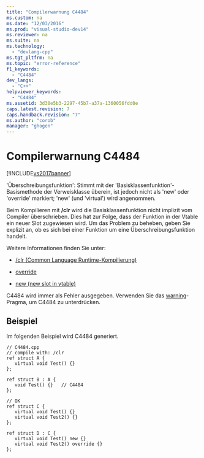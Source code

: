 ```yaml
---
title: "Compilerwarnung C4484"
ms.custom: na
ms.date: "12/03/2016"
ms.prod: "visual-studio-dev14"
ms.reviewer: na
ms.suite: na
ms.technology: 
  - "devlang-cpp"
ms.tgt_pltfrm: na
ms.topic: "error-reference"
f1_keywords: 
  - "C4484"
dev_langs: 
  - "C++"
helpviewer_keywords: 
  - "C4484"
ms.assetid: 3d30e5b3-2297-45b7-a37a-1360056fdd0e
caps.latest.revision: 7
caps.handback.revision: "7"
ms.author: "corob"
manager: "ghogen"
---
```

# Compilerwarnung C4484
[!INCLUDE[vs2017banner](../../assembler/inline/includes/vs2017banner.md)]

'Überschreibungsfunktion': Stimmt mit der 'Basisklassenfunktion'\-Basismethode der Verweisklasse überein, ist jedoch nicht als 'new' oder 'override' markiert; 'new' \(und 'virtual'\) wird angenommen.  
  
 Beim Kompilieren mit **\/clr** wird die Basisklassenfunktion nicht implizit vom Compiler überschrieben. Dies hat zur Folge, dass der Funktion in der Vtable ein neuer Slot zugewiesen wird.  Um das Problem zu beheben, geben Sie explizit an, ob es sich bei einer Funktion um eine Überschreibungsfunktion handelt.  
  
 Weitere Informationen finden Sie unter:  
  
-   [\/clr \(Common Language Runtime\-Kompilierung\)](../../build/reference/clr-common-language-runtime-compilation.md)  
  
-   [override](../../windows/override-cpp-component-extensions.md)  
  
-   [new \(new slot in vtable\)](../../windows/new-new-slot-in-vtable-cpp-component-extensions.md)  
  
 C4484 wird immer als Fehler ausgegeben.  Verwenden Sie das [warning](../../preprocessor/warning.md)\-Pragma, um C4484 zu unterdrücken.  
  
## Beispiel  
 Im folgenden Beispiel wird C4484 generiert.  
  
```  
// C4484.cpp  
// compile with: /clr  
ref struct A {  
   virtual void Test() {}  
};  
  
ref struct B : A {  
   void Test() {}   // C4484  
};  
  
// OK  
ref struct C {  
   virtual void Test() {}  
   virtual void Test2() {}  
};  
  
ref struct D : C {  
   virtual void Test() new {}  
   virtual void Test2() override {}  
};  
```